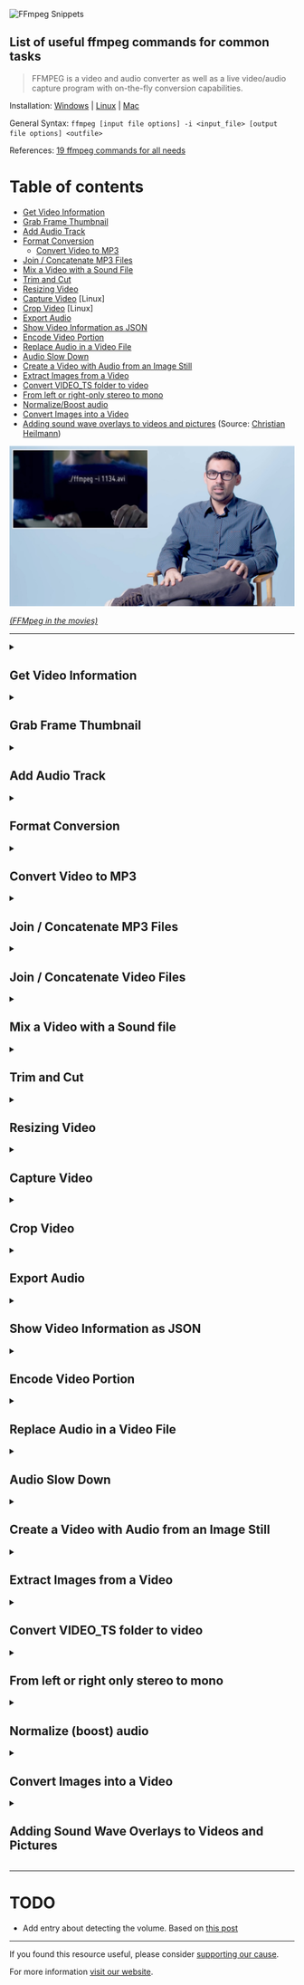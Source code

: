 ![FFmpeg Snippets](FFMPEG-Snippets.png)

## List of useful ffmpeg commands for common tasks

> FFMPEG is a video and audio converter as well as a live video/audio capture program with on-the-fly conversion capabilities.

Installation: [Windows](https://www.wikihow.com/Install-FFmpeg-on-Windows) | [Linux](https://askubuntu.com/questions/426543/install-ffmpeg-in-ubuntu-12-04-lts?rq=1) | [Mac](https://github.com/fluent-ffmpeg/node-fluent-ffmpeg/wiki/Installing-ffmpeg-on-Mac-OS-X)

General Syntax: `ffmpeg [input file options] -i <input_file> [output file options] <outfile>`

References: [19 ffmpeg commands for all needs
](https://www.catswhocode.com/blog/19-ffmpeg-commands-for-all-needs)

Table of contents
=================

   * [Get Video Information](#get-video-information)
   * [Grab Frame Thumbnail](#grab-frame-thumbnail)
   * [Add Audio Track](#add-audio-track)
   * [Format Conversion](#format-conversion)
      * [Convert Video to MP3](#convert-video-to-mp3)
   * [Join / Concatenate MP3 Files](#join--concatenate-mp3-files)
   * [Mix a Video with a Sound File](#mix-a-video-with-a-sound-file)
   * [Trim and Cut](#trim-and-cut)
   * [Resizing Video](#resizing-video)
   * [Capture Video](#capture-video) [Linux]
   * [Crop Video](#crop-video) [Linux]
   * [Export Audio](#export-audio)
   * [Show Video Information as JSON](#show-video-information-as-json)
   * [Encode Video Portion](#encode-video-portion)
   * [Replace Audio in a Video File](#replace-audio-in-a-video-file)
   * [Audio Slow Down](#audio-slow-down)
   * [Create a Video with Audio from an Image Still](#create-a-video-with-audio-from-an-image-still)
   * [Extract Images from a Video](#extract-images-from-a-video)
   * [Convert VIDEO_TS folder to video](#convert-video_ts-folder-to-video)
   * [From left or right-only stereo to mono](#from-left-or-right-only-stereo-to-mono)
   * [Normalize/Boost audio](#normalize-boost-audio)
   * [Convert Images into a Video](#convert-images-into-a-video)
   * [Adding sound wave overlays to videos and pictures](#adding-sound-wave-overlays-to-videos-and-pictures) (Source: [Christian Heilmann](https://christianheilmann.com/2023/08/31/adding-sound-wave-overlays-to-videos-and-pictures-using-ffmpeg/))

[![](./assets/The.Code.FFMpeg.Scene.jpg)](https://www.youtube.com/embed/lsCrY2vWSr8?si=uir7ltKSuvi6YdJ3&amp;start=205&end=290)

[_(FFMpeg in the movies)_](https://www.youtube.com/embed/lsCrY2vWSr8?si=uir7ltKSuvi6YdJ3&amp;start=205&end=290)

---

<details>

<summary><h2>Get Video Information</h2></summary>

`$ ffmpeg -i filename.flv`

`$ ffmpeg -ao dummy -vo dummy -identify filename.flv`

`$ ffprobe -hide_banner -stats -i toggle-custom-post-types.mp4`

GET SPECIFIC INFORMATION:

`$ ffprobe -v error -select_streams v:0 -show_entries stream=codec_name -of default=nokey=1:noprint_wrappers=1 input.mp4` 

Will output: `h264`

`ffprobe -v error -select_streams v:0 -show_entries stream=width -of default=nokey=1:noprint_wrappers=1 toggle-custom-post-types.mp4`

Will output: `1280`

Other stream keys include: 

  codec_name=h264
  codec_long_name=H.264 / AVC / MPEG-4 AVC / MPEG-4 part 10
  width=1280
  height=772
  r_frame_rate=8/1

**References:** 

[Is there a way to use ffmpeg to determine the encoding of a file before transcoding?](https://stackoverflow.com/questions/5618363/is-there-a-way-to-use-ffmpeg-to-determine-the-encoding-of-a-file-before-transcod)

</details>

<details>

<summary><h2>Grab Frame Thumbnail</h2></summary>

`$ ffmpeg -i input.mov -vframes 1 -s 320x240 -ss 10 thumb.jpg`

-vframes  *Single Frame*<br/>
-ss       *Offset*

`$ ffmpeg -i rtmp://streamurl -r 1 frames/%04d-frame.png`

This will consume the stream at rtmp://streamurl and output it as one PNG per second.

</details>

<details>
<summary><h2>Add Audio Track</h2></summary>

`$ ffmpeg.exe -i input.flv -i input.audio.m4a -vcodec copy -acodec copy -map 0:0 -map 1:0 output.flv`

</details>

<details>
<summary><h2>Format Conversion</h2></summary>

  AAC to WAV

  `$ ffmpeg -i input.aac output.wav`

  FLV to MPEG4
  
  `$ ffmpeg -i input.flv -acodec copy output.mp4`

</details>

<details>
<summary><h2>Convert Video to MP3</h2></summary>

MP3 Quality => 320k 

`$ ffmpeg -i video.flv -ab 320k output.mp3`

`$ ffmpeg -i video.avi -f mp3 audio.mp3`

-f <fmt> *Force the format*

</details>

<details>
<summary><h2>Join / Concatenate MP3 Files</h2></summary>

`$ ffmpeg -i "concat:file1.mp3|file2.mp3" -acodec copy output.mp3`

</details>

<details>
<summary><h2>Join / Concatenate Video Files</h2></summary>

USING concat VIDEO FILTER (Performs re-encoding. Problem when dealing with videos of different resolution)

`$ ffmpeg -i opening.mp4 -i content.mp4 -i ending.mp4 -filter_complex "[0:v] [0:a] [1:v] [1:a] [2:v] [2:a] concat=n=3:v=1:a=1 [v] [a]" -map "[v]" -map "[a]" output.mp4`

  Use if your inputs do not have the same parameters (width, height, etc), or are not the same formats/codecs, or if you want to perform any filtering. (You could re-encode just the inputs that don't match so they share the same codec and other parameters, then use the concat demuxer to avoid re-encoding the other inputs).

USING concat DEMUXER ()

  $ cat mylist.txt
  file '/path/to/file1'
  file '/path/to/file2'
  file '/path/to/file3'

  $ ffmpeg -f concat -i mylist.txt -c copy output

  Use when you want to avoid a re-encode and your format does not support file level concatenation (most files used by general users do not support file level concatenation).

USING concat PROTOCOL

  $ ffmpeg -i "concat:input1|input2" -codec copy output

  This method does not work for many formats, including MP4, due to the nature of these formats and the simplistic concatenation performed by this method.

  Use with formats that support file level concatenation (MPEG-1, MPEG-2 PS, DV). Do not use with MP4.

Reference: [How to concatenate two MP4 files using FFmpeg?](https://stackoverflow.com/questions/7333232/how-to-concatenate-two-mp4-files-using-ffmpeg)

</details>

<details>
<summary><h2>Mix a Video with a Sound file</h2></summary>

`$ ffmpeg -i audio.wav -i video.avi output.mpg`

</details>

<details>
<summary><h2>Trim and Cut</h2></summary>

REMOVE LAST 30" FROM A VIDEO FILE

Note: Video is 130"

`ffmpeg -i input.mp4 -c:v copy -c:a copy -to 100 output.mp4`

REMOVE FIRST 30" FROM AN MP3 FILE

`$ ffmpeg -i input.mp3 -ss 30 -acodec copy output.mp3`

Or (using the -c shortcut):

`$ ffmpeg -i input.mp3 -ss 30 -c:a copy output.mp3`

KEEP FIRST 30" OF A VIDEO FILE

`$ ffmpeg -i input.mkv -t 30 -acodec copy -vcodec copy output.mkv`

KEEP FIRST 30" OF AN MP3 FILE

-t 30 *Keep only first 30 seconds*

`$ ffmpeg -i input.mp3 -t 30 -acodec copy output.mp3`

TRIM USING START AND END POSITION

`$ ffmpeg -i input.mp4 -ss 00:00:03.000 -to 00:00:11.000 -c copy output.mp4`

-ss and -to *Using start and end position*

General Syntax: 
`$ ffmpeg -i [input file] -ss hh:mm:ss[.xxx] -t [duration in seconds or 
hh:mm:ss[.xxx]] -vcodec copy -acodec copy [output file]`

</details>

<details>
<summary><h2>Resizing Video</h2></summary>

`$ ffmpeg -i input.avi -vf scale=320:240 output.avi`

Reference: [Scaling](https://trac.ffmpeg.org/wiki/Scaling)

</details>

<details>
<summary><h2>Capture Video</h2></summary>

[Linux]

`$ ffmpeg -f x11grab -s wxga -r 25 -i :0.0 -sameq /tmp/output.mpg`

</details>
 
<details>
<summary><h2>Crop Video</h2></summary>

`$ ffmpeg -i input.mp4 -filter:v "crop=out_w:out_h:x:y" out.mp4`

For parameters out_w, out_h, x and y see [this SO answer](https://video.stackexchange.com/a/4571/42182)

</details>

<details>
<summary><h2>Export Audio</h2></summary>

`$ ffmpeg -i audio.aac outpuf.aiff`

`$ ffmpeg -i video.avi -vcodec copy -acodec copy -ss 00:00:00 -t 00:00:04 trimmed_video.avi`

FLV -> MP3              

`$ ffmpeg -i input.flv -acodec libmp3lame -aq 4 output.mp3`

FLV -> WAV             

`$ ffmpeg -i input.flv -vn -f wav output.wav`

MP4 -> MP4-AUDIO        

`$ ffmpeg -i input.flv -c copy -map 0:a output_audio.mp4`

MP4 -> MP3

`$ ffmpeg -i input.flv [-b:a 192K -vn] music.mp3`

MP4 -> FLAC             

`$ ffmpeg -i audio.xxx -c:a flac audio.flac`

</details>

<details>
<summary><h2>Show Video Information as JSON</h2></summary>

`$ ffprobe -v quiet -print_format json -show_format -show_streams somefile.asf` 

</details>

<details>
<summary><h2>Encode Video Portion</h2></summary>

`$ ffmpeg -i move.avi -ss <StartTime> -t <Duration> OutPutFile.avi`

</details>

<details>
<summary><h2>Replace Audio in a Video File</h2></summary>

`$ ffmpeg -i video.avi -i audio.mp3  -map 0.0:1 -map 1:0 -f avi -vcodec copy -acodec copy output.avi`

</details>

<details>
<summary><h2>Audio Slow Down</h2></summary>

`$ ffmpeg -i input.mp4 -filter:a "atempo=0.5" -vn output.aac`

</details>

<details>
<summary><h2>Create a Video with Audio from an Image Still</h2></summary>

Given an image and an audio file, creates a video which is basically a still from the image with the audio file in the background.

The 66 below represents the length of the audio in seconds. 

CREATE A 66" VIDEO FROM THE IMAGE

```$ cat `for i in $(seq 1 66); do echo -n " black_still.jpg "; done;` | ffmpeg -r 1 -f mjpeg -i - -r 1 out1.mp4```

TRIM THE MP3 FILE TO KEEP THE FIRST 66" OF AUDIO

`$ ffmpeg -i audio.mp3 -t 66 -acodec copy output.mp3`

MIX AUDIO AND VIDEO

`$ ffmpeg -i out1.mp4 -i output.mp3 -vcodec copy finish.mp4`

</details>

<details>
<summary><h2>Extract Images from a Video</h2></summary>

`$ ffmpeg -i input.mpg image%d.jpg`

This will create 25 images for every 1 second, but it may serve us to have more or less images, this can be achieved with the parameter -r

-r fps *Set frame rate (default 25)*

`$ ffmpeg -i test.mpg -r 1 image%d.jpg`

With this command you’ll get 1 image for every second.

You can also give a start time and the duration with the flags:

-ss position Seek to given time position in seconds. “hh:mm:ss[.xxx]” syntax is also supported.

-t duration Restrict the transcoded/captured video sequence to the duration specified in seconds. “hh:mm:ss[.xxx]” syntax is also supported.

This command will take 25 images images every second beginning at the tenth second, and continuing for 5 seconds

`$ ffmpeg -i test.mpg -r 25 -ss 00:00:10 -t 00:00:05 images%05d.png`

</details>

<details>
<summary><h2>Convert VIDEO_TS folder to video</h2></summary>

`$ cat ./VIDEO_TS/*.VOB | ffmpeg -i - <out_name>.<out_format>`

[References](https://askubuntu.com/questions/86320/how-to-convert-video-ts-folder-to-video-format)

</details>

<details>
<summary><h2>From left or right only stereo to mono</h2></summary>

`ffmpeg -i INPUT.mp4 -c:v copy -ac 1 OUTPUT.mp4`

[References](https://www.youtube.com/watch?v=IyQD6mYqrYA)

</details>

<details>
<summary><h2>Normalize (boost) audio</h2></summary>

VIDEO: `ffmpeg -i original.mov -af "volume=18dB" -c:v copy -c:a aac -b:a 192k normalized.mov`

**Important:** watch out for the typos, e.g. `18db` will fail, since the correct syntax is `18dB` (uppercase B). 

[References](https://superuser.com/questions/323119/how-can-i-normalize-audio-using-ffmpeg)

</details>

<details>
<summary><h2>Convert Images into a Video</h2></summary>

Suppose you have images in the format: `frame01.jpg`, `frame02.jpg`, `frame03.jpg`, etc.

`ffmpeg -f image2 -i frame%d.jpg output.mp4`

</details>

<details>
<summary><h2>Adding Sound Wave Overlays to Videos and Pictures</h2></summary>

Adding sound wave overlay to a video:

`ffmpeg -i Understandable.mp4 \
-filter_complex "[0:a]showwaves=colors=0xff1646@0.3\
:scale=sqrt:mode=cline,format=yuva420p[v];\
[v]scale=1280:400[bg];\
[v][bg]overlay=(W-w)/2:H-h[outv]"\
-map "[outv]" -map 0:a -c:v libx264 -c:a copy \
waveform-sqrt-cline.mp4`

You can find a detailed explanation for each of the parameters [here](https://christianheilmann.com/2023/08/31/adding-sound-wave-overlays-to-videos-and-pictures-using-ffmpeg/).

Adding sound wave overlay to a picture:

`ffmpeg -i Understandable.mp4  -i chris.jpg\
-filter_complex "[0:a]showwaves=colors=0xff1646@0.3\
:scale=sqrt:mode=cline,format=yuva420p[v];\
[1:v]scale=400:400[bg];\
[bg][v]overlay=(W-w)/2:(H-h)/2[outv]"\
-map "[outv]" -map 0:a -c:v libx264 -c:a copy \
static-image.mp4`

</details>

---

TODO
====

- Add entry about detecting the volume. Based on [this post](https://creatomate.com/blog/how-to-change-the-volume-of-a-media-file-using-ffmpeg) 

---

If you found this resource useful, please consider [supporting our cause](https://ko-fi.com/intechgration).

For more information [visit our website](https://intechgration.io/).
